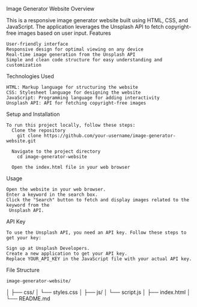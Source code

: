 Image Generator Website
Overview

This is a responsive image generator website built using HTML, CSS, and JavaScript. The application leverages the Unsplash API to fetch copyright-free images based on user input.
Features

    User-friendly interface
    Responsive design for optimal viewing on any device
    Real-time image generation from the Unsplash API
    Simple and clean code structure for easy understanding and customization

Technologies Used

    HTML: Markup language for structuring the website
    CSS: Stylesheet language for designing the website
    JavaScript: Programming language for adding interactivity
    Unsplash API: API for fetching copyright-free images

Setup and Installation

    To run this project locally, follow these steps:
      Clone the repository
        git clone https://github.com/your-username/image-generator-website.git
        
      Navigate to the project directory
        cd image-generator-website

      Open the index.html file in your web browser

Usage

    Open the website in your web browser.
    Enter a keyword in the search box.
    Click the "Search" button to fetch and display images related to the keyword from the 
     Unsplash API.

API Key

    To use the Unsplash API, you need an API key. Follow these steps to get your key:

    Sign up at Unsplash Developers.
    Create a new application to get your API key.
    Replace YOUR_API_KEY in the JavaScript file with your actual API key.

File Structure

    image-generator-website/
│
├── css/
│   └── styles.css
│
├── js/
│   └── script.js
│
├── index.html
│
└── README.md


